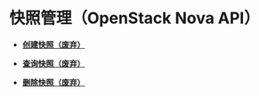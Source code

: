 # 快照管理（OpenStack Nova API）<a name="ecs_03_1700"></a>

-   **[创建快照（废弃）](创建快照（废弃）.md)**  

-   **[查询快照（废弃）](查询快照（废弃）.md)**  

-   **[删除快照（废弃）](删除快照（废弃）.md)**  


